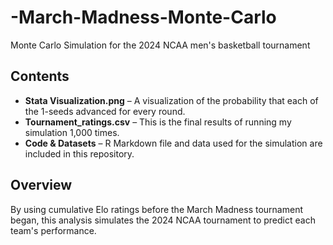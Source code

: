# -March-Madness-Monte-Carlo
Monte Carlo Simulation for the 2024 NCAA men's basketball tournament

## Contents  
- **Stata Visualization.png** – A visualization of the probability that each of the 1-seeds advanced for every round.
- **Tournament_ratings.csv** – This is the final results of running my simulation 1,000 times.
- **Code & Datasets** – R Markdown file and data used for the simulation are included in this repository.  

## Overview  
By using cumulative Elo ratings before the March Madness tournament began, this analysis simulates the 2024 NCAA tournament to predict each team's performance.
